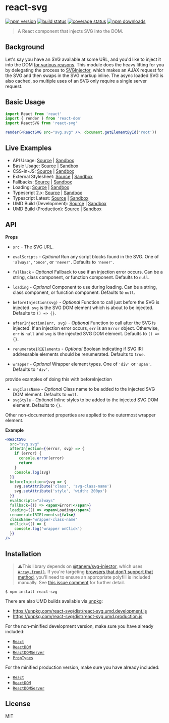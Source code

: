 # react-svg

[![npm version](https://img.shields.io/npm/v/react-svg.svg?style=flat-square)](https://www.npmjs.com/package/react-svg)
[![build status](https://img.shields.io/travis/tanem/react-svg/master.svg?style=flat-square)](https://travis-ci.org/tanem/react-svg)
[![coverage status](https://img.shields.io/codecov/c/github/tanem/react-svg.svg?style=flat-square)](https://codecov.io/gh/tanem/react-svg)
[![npm downloads](https://img.shields.io/npm/dm/react-svg.svg?style=flat-square)](https://www.npmjs.com/package/react-svg)

> A React component that injects SVG into the DOM.

## Background

Let's say you have an SVG available at some URL, and you'd like to inject it into the DOM [for various reasons](https://github.com/tanem/svg-injector#why). This module does the heavy lifting for you by delegating the process to [SVGInjector](https://github.com/tanem/svg-injector), which makes an AJAX request for the SVG and then swaps in the SVG markup inline. The async loaded SVG is also cached, so multiple uses of an SVG only require a single server request.

## Basic Usage

```jsx
import React from 'react'
import { render } from 'react-dom'
import ReactSVG from 'react-svg'

render(<ReactSVG src="svg.svg" />, document.getElementById('root'))
```

## Live Examples

- API Usage: [Source](https://github.com/tanem/react-svg/tree/master/examples/api-usage) | [Sandbox](https://codesandbox.io/s/github/tanem/react-svg/tree/master/examples/api-usage)
- Basic Usage: [Source](https://github.com/tanem/react-svg/tree/master/examples/basic-usage) | [Sandbox](https://codesandbox.io/s/github/tanem/react-svg/tree/master/examples/basic-usage)
- CSS-in-JS: [Source](https://github.com/tanem/react-svg/tree/master/examples/css-in-js) | [Sandbox](https://codesandbox.io/s/github/tanem/react-svg/tree/master/examples/css-in-js)
- External Stylesheet: [Source](https://github.com/tanem/react-svg/tree/master/examples/external-stylesheet) | [Sandbox](https://codesandbox.io/s/github/tanem/react-svg/tree/master/examples/external-stylesheet)
- Fallbacks: [Source](https://github.com/tanem/react-svg/tree/master/examples/fallbacks) | [Sandbox](https://codesandbox.io/s/github/tanem/react-svg/tree/master/examples/fallbacks)
- Loading: [Source](https://github.com/tanem/react-svg/tree/master/examples/loading) | [Sandbox](https://codesandbox.io/s/github/tanem/react-svg/tree/master/examples/loading)
- Typescript 2.x: [Source](https://github.com/tanem/react-svg/tree/master/examples/typescript-2.x) | [Sandbox](https://codesandbox.io/s/github/tanem/react-svg/tree/master/examples/typescript-2.x)
- Typescript Latest: [Source](https://github.com/tanem/react-svg/tree/master/examples/typescript-latest) | [Sandbox](https://codesandbox.io/s/github/tanem/react-svg/tree/master/examples/typescript-latest)
- UMD Build (Development): [Source](https://github.com/tanem/react-svg/tree/master/examples/umd-dev) | [Sandbox](https://codesandbox.io/s/github/tanem/react-svg/tree/master/examples/umd-dev)
- UMD Build (Production): [Source](https://github.com/tanem/react-svg/tree/master/examples/umd-prod) | [Sandbox](https://codesandbox.io/s/github/tanem/react-svg/tree/master/examples/umd-prod)

## API

**Props**

- `src` - The SVG URL.
- `evalScripts` - _Optional_ Run any script blocks found in the SVG. One of `'always'`, `'once'`, or `'never'`. Defaults to `'never'`.
- `fallback` - _Optional_ Fallback to use if an injection error occurs. Can be a string, class component, or function component. Defaults to `null`.
- `loading` - _Optional_ Component to use during loading. Can be a string, class component, or function component. Defaults to `null`.
- `beforeInjection(svg)` - _Optional_ Function to call just before the SVG is injected. `svg` is the SVG DOM element which is about to be injected. Defaults to `() => {}`.
- `afterInjection(err, svg)` - _Optional_ Function to call after the SVG is injected. If an injection error occurs, `err` is an `Error` object. Otherwise, `err` is `null` and `svg` is the injected SVG DOM element. Defaults to `() => {}`.
- `renumerateIRIElements` - _Optional_ Boolean indicating if SVG IRI addressable elements should be renumerated. Defaults to `true`.

- `wrapper` - _Optional_ Wrapper element types. One of `'div'` or `'span'`. Defaults to `'div'`.

provide examples of doing this with beforeInjection

- `svgClassName` - _Optional_ Class name to be added to the injected SVG DOM element. Defaults to `null`.
- `svgStyle` - _Optional_ Inline styles to be added to the injected SVG DOM element. Defaults to `{}`.

Other non-documented properties are applied to the outermost wrapper element.

**Example**

```jsx
<ReactSVG
  src="svg.svg"
  afterInjection={(error, svg) => {
    if (error) {
      console.error(error)
      return
    }
    console.log(svg)
  }}
  beforeInjection={svg => {
    svg.setAttribute('class', 'svg-class-name')
    svg.setAttribute('style', 'width: 200px')
  }}
  evalScripts="always"
  fallback={() => <span>Error!</span>}
  loading={() => <span>Loading</span>}
  renumerateIRIElements={false}
  className="wrapper-class-name"
  onClick={() => {
    console.log('wrapper onClick')
  }}
/>
```

## Installation

> ⚠️This library depends on [@tanem/svg-injector](https://github.com/tanem/svg-injector), which uses [`Array.from()`](https://developer.mozilla.org/en-US/docs/Web/JavaScript/Reference/Global_Objects/Array/from). If you're targeting [browsers that don't support that method](https://kangax.github.io/compat-table/es6/#test-Array_static_methods), you'll need to ensure an appropriate polyfill is included manually. See [this issue comment](https://github.com/tanem/svg-injector/issues/97#issuecomment-483365473) for further detail.

```
$ npm install react-svg
```

There are also UMD builds available via [unpkg](https://unpkg.com/):

- https://unpkg.com/react-svg/dist/react-svg.umd.development.js
- https://unpkg.com/react-svg/dist/react-svg.umd.production.js

For the non-minified development version, make sure you have already included:

- [`React`](https://unpkg.com/react/umd/react.development.js)
- [`ReactDOM`](https://unpkg.com/react-dom/umd/react-dom.development.js)
- [`ReactDOMServer`](https://unpkg.com/react-dom/umd/react-dom-server.browser.development.js)
- [`PropTypes`](https://unpkg.com/prop-types/prop-types.js)

For the minified production version, make sure you have already included:

- [`React`](https://unpkg.com/react/umd/react.production.min.js)
- [`ReactDOM`](https://unpkg.com/react-dom/umd/react-dom.production.min.js)
- [`ReactDOMServer`](https://unpkg.com/react-dom/umd/react-dom-server.browser.production.min.js)

## License

MIT
